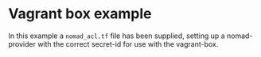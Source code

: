 # Vagrant box example
In this example a `nomad_acl.tf` file has been supplied, setting up a nomad-provider with the correct secret-id for use with the vagrant-box. 
